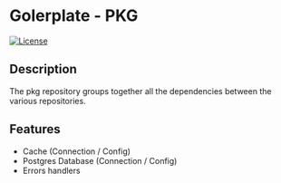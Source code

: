 # Golerplate - PKG

[![License](https://img.shields.io/badge/License-MIT-blue.svg)](LICENSE)

## Description

The pkg repository groups together all the dependencies between the various repositories.

## Features

- Cache (Connection / Config)
- Postgres Database (Connection / Config)
- Errors handlers